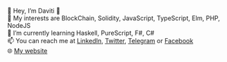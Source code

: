 💭 Hey, I’m Daviti 👋  
👀 My interests are BlockChain, Solidity, JavaScript, TypeScript, Elm, PHP, NodeJS  
🌱 I’m currently learning Haskell, PureScript, F#, C#  
📫 You can reach me at [LinkedIn](https://www.linkedin.com/khvleuri), [Twitter](https://twitter.com/khvleuri), [Telegram](https://t.me/khvuxen) or [Facebook](https://facebook.com/khvleuri)     
🌐 [My website](https://vuxen.dev)   

